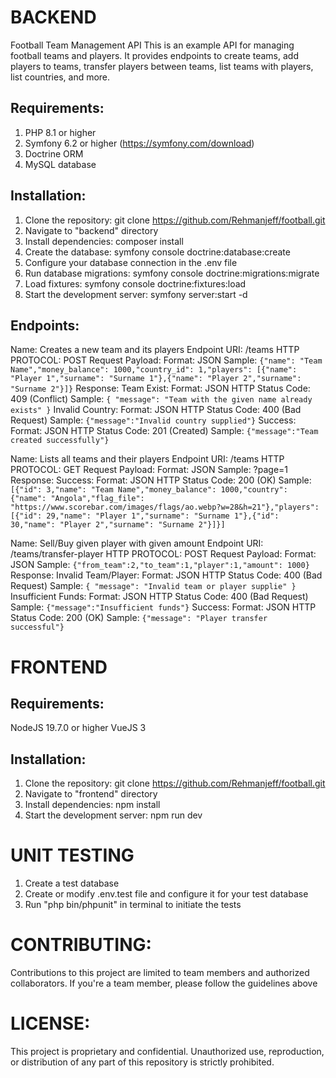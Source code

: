 # BACKEND

Football Team Management API
This is an example API for managing football teams and players. It provides endpoints to create teams, add players to teams, transfer players between teams, list teams with players, list countries, and more.

## Requirements:
1. PHP 8.1 or higher
2. Symfony 6.2 or higher (https://symfony.com/download)
3. Doctrine ORM
4. MySQL database

## Installation:
1. Clone the repository: git clone https://github.com/Rehmanjeff/football.git
2. Navigate to "backend" directory
3. Install dependencies: composer install
4. Create the database: symfony console doctrine:database:create
5. Configure your database connection in the .env file
6. Run database migrations: symfony console doctrine:migrations:migrate
7. Load fixtures: symfony console doctrine:fixtures:load
8. Start the development server: symfony server:start -d

## Endpoints:

Name: Creates a new team and its players
Endpoint URI: /teams
HTTP PROTOCOL: POST
Request Payload: 
    Format: JSON
    Sample: ```{"name": "Team Name","money_balance": 1000,"country_id": 1,"players": [{"name": "Player 1","surname": "Surname 1"},{"name": "Player 2","surname": "Surname 2"}]}```
Response:
    Team Exist:
        Format: JSON
        HTTP Status Code: 409 (Conflict)
        Sample: `{ "message": "Team with the given name already exists" }`
    Invalid Country:
        Format: JSON
        HTTP Status Code: 400 (Bad Request)
        Sample: `{"message":"Invalid country supplied"}`
    Success:
        Format: JSON
        HTTP Status Code: 201 (Created)
        Sample: `{"message":"Team created successfully"}`

Name: Lists all teams and their players
Endpoint URI: /teams
HTTP PROTOCOL: GET
Request Payload: 
    Format: JSON
    Sample: ?page=1
Response:
    Success:
        Format: JSON
        HTTP Status Code: 200 (OK)
        Sample: ```[{"id": 3,"name": "Team Name","money_balance": 1000,"country": {"name": "Angola","flag_file": "https://www.scorebar.com/images/flags/ao.webp?w=28&h=21"},"players": [{"id": 29,"name": "Player 1","surname": "Surname 1"},{"id": 30,"name": "Player 2","surname": "Surname 2"}]}]```

Name: Sell/Buy given player with given amount
Endpoint URI: /teams/transfer-player
HTTP PROTOCOL: POST
Request Payload: 
    Format: JSON
    Sample: `{"from_team":2,"to_team":1,"player":1,"amount": 1000}`
Response:
    Invalid Team/Player:
        Format: JSON
        HTTP Status Code: 400 (Bad Request)
        Sample: `{ "message": "Invalid team or player supplie" }`
    Insufficient Funds:
        Format: JSON
        HTTP Status Code: 400 (Bad Request)
        Sample: `{"message":"Insufficient funds"}`
    Success:
        Format: JSON
        HTTP Status Code: 200 (OK)
        Sample: `{"message": "Player transfer successful"}`

# FRONTEND

## Requirements:
NodeJS 19.7.0 or higher
VueJS 3

## Installation:
1. Clone the repository: git clone https://github.com/Rehmanjeff/football.git
2. Navigate to "frontend" directory
3. Install dependencies: npm install
4. Start the development server: npm run dev

# UNIT TESTING

1. Create a test database
2. Create or modify .env.test file and configure it for your test database
3. Run "php bin/phpunit" in terminal to initiate the tests

# CONTRIBUTING:

Contributions to this project are limited to team members and authorized collaborators. If you're a team member, please follow the guidelines above

# LICENSE:

This project is proprietary and confidential. Unauthorized use, reproduction, or distribution of any part of this repository is strictly prohibited.